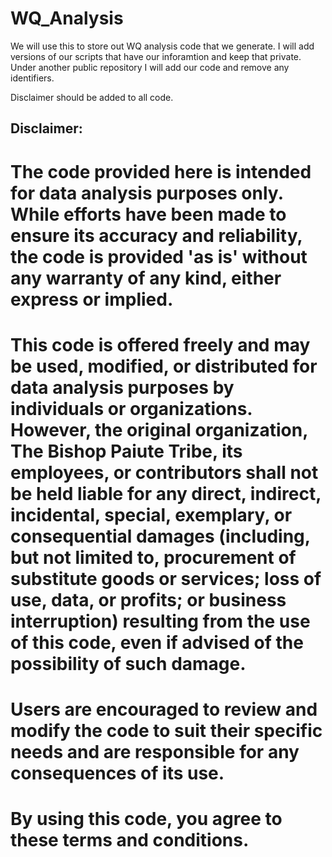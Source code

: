 # WQ_Analysis
We will use this to store out WQ analysis code that we generate. I will add versions of our scripts that have our inforamtion and keep that private. Under another public repository I will add our code and remove any identifiers. 

Disclaimer should be added to all code. 

## Disclaimer:

# The code provided here is intended for data analysis purposes only. While efforts have been made to ensure its accuracy and reliability, the code is provided 'as is' without any warranty of any kind, either express or implied. 
# This code is offered freely and may be used, modified, or distributed for data analysis purposes by individuals or organizations. However, the original organization, The Bishop Paiute Tribe, its employees, or contributors shall not be held liable for any direct, indirect, incidental, special, exemplary, or consequential damages (including, but not limited to, procurement of substitute goods or services; loss of use, data, or profits; or business interruption) resulting from the use of this code, even if advised of the possibility of such damage.
# Users are encouraged to review and modify the code to suit their specific needs and are responsible for any consequences of its use.
# By using this code, you agree to these terms and conditions.
